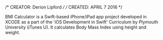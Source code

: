 /* CREATOR: Derion Lipford */
/* CREATED: APRIL 7 2016 */


BMI Calculator is a Swift-based iPhone/iPad app project developed in XCODE as a part of the 'iOS Development in Swift' Curriculum by Plymouth University (iTunes U). It calculates Body Mass Index using height and weight.
